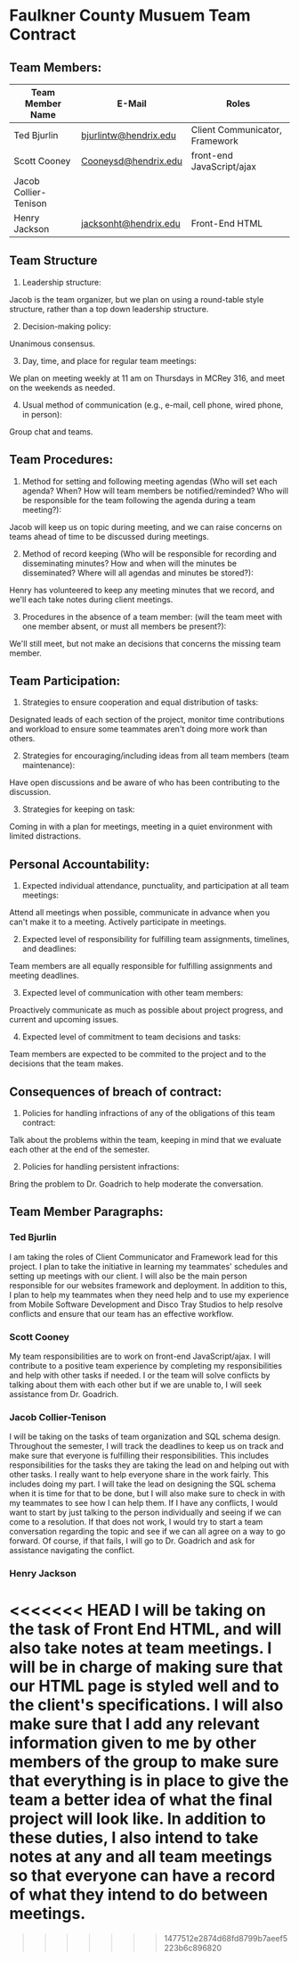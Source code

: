 # Faulkner County Musuem Team Contract

## Team Members:

| Team Member Name | E-Mail | Roles |
|---|---|---|
| Ted Bjurlin | bjurlintw@hendrix.edu | Client Communicator, Framework |
| Scott Cooney | Cooneysd@hendrix.edu | front-end JavaScript/ajax |
| Jacob Collier-Tenison | | |
| Henry Jackson | jacksonht@hendrix.edu | Front-End HTML |

## Team Structure

1. Leadership structure:
   
Jacob is the team organizer, but we plan on using a round-table style structure, rather than a top down leadership structure.

2. Decision-making policy:

Unanimous consensus.
   
3. Day, time, and place for regular team meetings:

We plan on meeting weekly at 11 am on Thursdays in MCRey 316, and meet on the weekends as needed.
   
4. Usual method of communication (e.g., e-mail, cell phone, wired phone, in person):

Group chat and teams.

## Team Procedures:

1. Method for setting and following meeting agendas (Who will set each agenda? When? How will team
members be notified/reminded? Who will be responsible for the team following the agenda during a
team meeting?):

Jacob will keep us on topic during meeting, and we can raise concerns on teams ahead of time to be discussed during meetings.

2. Method of record keeping (Who will be responsible for recording and disseminating minutes? How
and when will the minutes be disseminated? Where will all agendas and minutes be stored?):

Henry has volunteered to keep any meeting minutes that we record, and we'll each take notes during client meetings.

3. Procedures in the absence of a team member: (will the team meet with one member absent, or must
all members be present?):

We'll still meet, but not make an decisions that concerns the missing team member.

## Team Participation:

1. Strategies to ensure cooperation and equal distribution of tasks:

Designated leads of each section of the project, monitor time contributions and workload to ensure some teammates aren't doing more work than others.

2. Strategies for encouraging/including ideas from all team members (team maintenance):

Have open discussions and be aware of who has been contributing to the discussion.

3. Strategies for keeping on task:

Coming in with a plan for meetings, meeting in a quiet environment with limited distractions.

## Personal Accountability:

1. Expected individual attendance, punctuality, and participation at all team meetings:

Attend all meetings when possible, communicate in advance when you can't make it to a meeting. Actively participate in meetings.

2. Expected level of responsibility for fulfilling team assignments, timelines, and deadlines:
   
Team members are all equally responsible for fulfilling assignments and meeting deadlines.

3. Expected level of communication with other team members:

Proactively communicate as much as possible about project progress, and current and upcoming issues.

4. Expected level of commitment to team decisions and tasks:

Team members are expected to be commited to the project and to the decisions that the team makes.

## Consequences of breach of contract:

1. Policies for handling infractions of any of the obligations of this team contract:

Talk about the problems within the team, keeping in mind that we evaluate each other at the end of the semester.

2. Policies for handling persistent infractions:

Bring the problem to Dr. Goadrich to help moderate the conversation.

## Team Member Paragraphs:

### Ted Bjurlin

I am taking the roles of Client Communicator and Framework lead for this project. I plan to take the initiative in learning my teammates' schedules and setting up meetings with our client. I will also be the main person responsible for our websites framework and deployment. In addition to this, I plan to help my teammates when they need help and to use my experience from Mobile Software Development and Disco Tray Studios to help resolve conflicts and ensure that our team has an effective workflow.

### Scott Cooney

My team responsibilities are to work on front-end JavaScript/ajax. I will contribute to a positive team experience by completing my responsibilities and help with other tasks if needed. I or the team will solve conflicts by talking about them with each other but if we are unable to, I will seek assistance from Dr. Goadrich.

### Jacob Collier-Tenison
I will be taking on the tasks of team organization and SQL schema design. Throughout the semester, I will track the deadlines to keep us on track and make sure that everyone is fulfilling their responsibilities. This includes responsibilities for the tasks they are taking the lead on and helping out with other tasks. I really want to help everyone share in the work fairly. This includes doing my part. I will take the lead on designing the SQL schema when it is time for that to be done, but I will also make sure to check in with my teammates to see how I can help them. If I have any conflicts, I would want to start by just talking to the person individually and seeing if we can come to a resolution. If that does not work, I would try to start a team conversation regarding the topic and see if we can all agree on a way to go forward. Of course, if that fails, I will go to Dr. Goadrich and ask for assistance navigating the conflict. 


### Henry Jackson
<<<<<<< HEAD
I will be taking on the task of Front End HTML, and will also take notes at team meetings. I will be in charge of making sure that our HTML page is styled well and to the client's specifications. I will also make sure that I add any relevant information given to me by other members of the group to make sure that everything is in place to give the team a better idea of what the final project will look like. In addition to these duties, I also intend to take notes at any and all team meetings so that everyone can have a record of what they intend to do between meetings.
=======
>>>>>>> 1477512e2874d68fd8799b7aeef5223b6c896820
